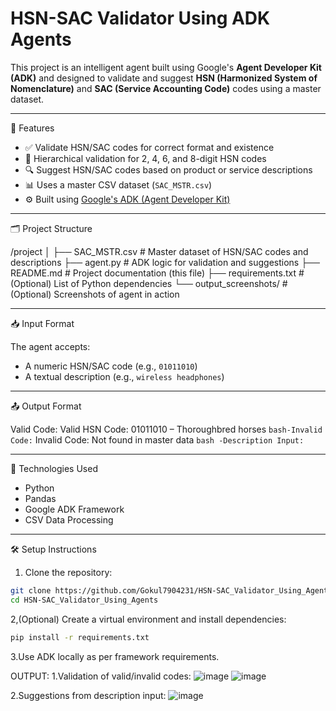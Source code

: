 # HSN-SAC Validator Using ADK Agents

This project is an intelligent agent built using Google's **Agent Developer Kit (ADK)** and designed to validate and suggest **HSN (Harmonized System of Nomenclature)** and **SAC (Service Accounting Code)** codes using a master dataset.

---
 🚀 Features

- ✅ Validate HSN/SAC codes for correct format and existence
- 🧠 Hierarchical validation for 2, 4, 6, and 8-digit HSN codes
- 🔍 Suggest HSN/SAC codes based on product or service descriptions
- 📊 Uses a master CSV dataset (`SAC_MSTR.csv`)
- ⚙️ Built using [Google's ADK (Agent Developer Kit)](https://google.github.io/adk-docs/)

---

🗂 Project Structure

/project
│
├── SAC_MSTR.csv # Master dataset of HSN/SAC codes and descriptions
├── agent.py # ADK logic for validation and suggestions
├── README.md # Project documentation (this file)
├── requirements.txt # (Optional) List of Python dependencies
└── output_screenshots/ # (Optional) Screenshots of agent in action

---

 📥 Input Format

The agent accepts:
- A numeric HSN/SAC code (e.g., `01011010`)
- A textual description (e.g., `wireless headphones`)

---
 📤 Output Format

Valid Code:
Valid HSN Code: 01011010 – Thoroughbred horses
```bash-Invalid Code:```
Invalid Code: Not found in master data
```bash -Description Input:```

---
 🧠 Technologies Used

- Python
- Pandas
- Google ADK Framework
- CSV Data Processing

---

 🛠 Setup Instructions

1. Clone the repository:
 ```bash
 git clone https://github.com/Gokul7904231/HSN-SAC_Validator_Using_Agents.git
 cd HSN-SAC_Validator_Using_Agents
```
2,(Optional) Create a virtual environment and install dependencies:
```bash
pip install -r requirements.txt
```
3.Use ADK locally as per framework requirements.

OUTPUT:
1.Validation of valid/invalid codes:
![image](https://github.com/user-attachments/assets/312461f5-0e7c-47a9-9278-7ca95d8df86f)
![image](https://github.com/user-attachments/assets/4957343c-1286-4f14-b071-f6f5437c3a95)

2.Suggestions from description input:
![image](https://github.com/user-attachments/assets/df408e9f-79f2-4c87-9f82-ac7f66471f60)


